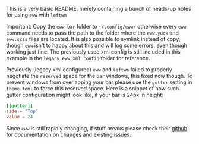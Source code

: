 This is a very basic README, merely containing a bunch of heads-up notes for using `eww` with `leftwm`

Important:
Copy the `eww-bar` folder to `~/.config/eww/` otherwise every `eww` command needs to pass the path to the folder where the `eww.yuck` and `eww.scss` files are located.
It is also possible to symlink instead of copy, though `eww` isn't to happy about this and will log some errors, even though working just fine.
The previously used xml config is still included in this example in the `legacy_eww_xml_config` folder for reference.

Previously (legacy xml configured) `eww` and `leftwm` failed to properly negotiate the `reserved` space for the `bar` windows, this fixed now though. To prevent windows from overlapping your bar please use the `gutter` setting in `theme.toml` to force this reserved space.
Here is a snippet of how such gutter configuration might look like, if your bar is 24px in height:
```toml
[[gutter]]
side = "Top"
value = 24
```

Since `eww` is still rapidly changing, if stuff breaks please check their [github](https://github.com/elkowar/eww) for documentation on changes and existing issues.
